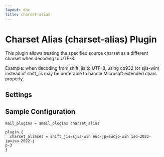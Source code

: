 ```yaml
---
layout: doc
title: charset-alias
---
```


# Charset Alias (charset-alias) Plugin

This plugin allows treating the specified source charset as a different
charset when decoding to UTF-8.

Example: when decoding from shift_jis to UTF-8, using cp932 (or sjis-win)
instead of shift_jis may be preferable to handle Microsoft extended chars
properly.

## Settings

<SettingsComponent plugin="charset-alias" />

## Sample Configuration

```[dovecot.conf]
mail_plugins = $mail_plugins charset_alias

plugin {
  charset_aliases = shift_jis=sjis-win euc-jp=eucjp-win iso-2022-jp=iso-2022-j
p-3
}
